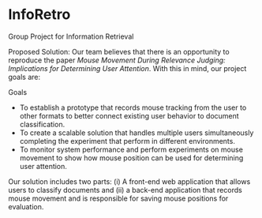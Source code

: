 # InfoRetro
Group Project for Information Retrieval

Proposed Solution: Our team believes that there is an opportunity to reproduce the paper *Mouse Movement During Relevance Judging: Implications for Determining User Attention*. With this in mind, our project goals are:

Goals
- To establish a prototype that records mouse tracking from the user to other formats to better connect existing user behavior to document classification.
- To create a scalable solution that handles multiple users simultaneously completing the experiment that perform in different environments.
- To monitor system performance and perform experiments on mouse movement to show how mouse position can be used for determining user attention.


Our solution includes two parts: (i) A front-end web application that allows users to classify documents and (ii) a back-end application that records mouse movement and is responsible for saving mouse positions for evaluation. 